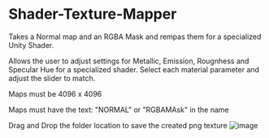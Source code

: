 # Shader-Texture-Mapper

Takes a Normal map and an RGBA Mask and rempas them for a specialized Unity Shader.

Allows the user to adjust settings for Metallic, Emission, Rougnhess and Specular Hue for a specialized shader. Select each material parameter and adjust the slider to match.

Maps must be 4096 x 4096

Maps must have the text:
 "NORMAL" or "RGBAMAsk" in the name

Drag and Drop the folder location to save the created png texture 
![image](https://github.com/The-Fantastic-Planet/Shader-Texture-Mapper/assets/8500545/a559d917-31ac-467c-8921-d927228e8e3f)
